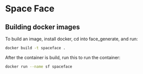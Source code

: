 # Space Face

## Building docker images

To build an image, install docker, cd into face_generate, and run:

```bash
docker build -t spaceface .
```

After the container is build, run this to run the container:

```bash
docker run --name sf spaceface
```

